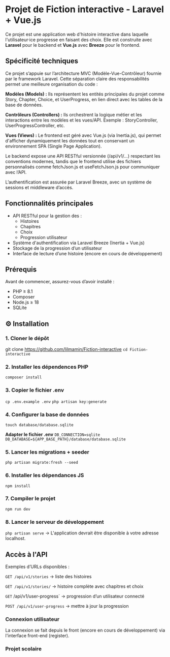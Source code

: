 # Projet de Fiction interactive - Laravel + Vue.js
Ce projet est une application web d'histoire interactive dans laquelle l'utilisateur·ice progresse en faisant des choix. Elle est construite avec **Laravel** pour le backend et **Vue.js** avec **Breeze** pour le frontend.

## Spécificité techniques
Ce projet s’appuie sur l’architecture MVC (Modèle-Vue-Contrôleur) fournie par le framework Laravel. Cette séparation claire des responsabilités permet une meilleure organisation du code :

**Modèles (Models) :** Ils représentent les entités principales du projet comme Story, Chapter, Choice, et UserProgress, en lien direct avec les tables de la base de données.

**Contrôleurs (Controllers) :** Ils orchestrent la logique métier et les interactions entre les modèles et les vues/API. Exemple : StoryController, UserProgressController, etc.

**Vues (Views) :** Le frontend est géré avec Vue.js (via Inertia.js), qui permet d'afficher dynamiquement les données tout en conservant un environnement SPA (Single Page Application).

Le backend expose une API RESTful versionnée (/api/v1/...) respectant les conventions modernes, tandis que le frontend utilise des fichiers personnalisés comme fetchJson.js et useFetchJson.js pour communiquer avec l’API.

L’authentification est assurée par Laravel Breeze, avec un système de sessions et middleware d’accès.

## Fonctionnalités principales

- API RESTful pour la gestion des :
  - Histoires
  - Chapitres
  - Choix
  - Progression utilisateur
- Système d'authentification via Laravel Breeze (Inertia + Vue.js)
- Stockage de la progression d’un utilisateur
- Interface de lecture d’une histoire (encore en cours de développement)


## Prérequis

Avant de commencer, assurez-vous d’avoir installé :

- PHP ≥ 8.1
- Composer
- Node.js ≥ 18
- SQLite


## ⚙️ Installation

### 1. Cloner le dépôt

git clone https://github.com/lilmamin/Fiction-interactive
`cd Fiction-interactive`

### 2. Installer les dépendences PHP
`composer install`

### 3. Copier le fichier .env
`cp .env.example .env`
`php artisan key:generate`


### 4. Configurer la base de données
`touch database/database.sqlite`

**Adapter le fichier .env**
`DB_CONNECTION=sqlite`
`DB_DATABASE=${APP_BASE_PATH}/database/database.sqlite`

### 5. Lancer les migrations + seeder 
`php artisan migrate:fresh --seed`

### 6. Installer les dépendances JS
`npm install`

### 7. Compiler le projet 
`npm run dev`

### 8. Lancer le serveur de développement
`php artisan serve`
→ L'application devrait être disponible à votre adresse localhost.


## Accès à l'API
Exemples d’URLs disponibles :

`GET /api/v1/stories` → liste des histoires

`GET /api/v1/stories/` → histoire complète avec chapitres et choix

`GET` /api/v1/user-progress` → progression d’un utilisateur connecté

`POST /api/v1/user-progress` → mettre à jour la progression


### Connexion utilisateur
La connexion se fait depuis le front (encore en cours de développement) via l'interface front-end (register).

### Projet scolaire